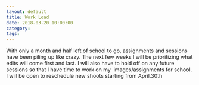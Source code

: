 ```yaml
---
layout: default
title: Work Load
date: 2018-03-20 10:00:00
category:
tags:
---
```


With only a month and half left of school to go, assignments and sessions have been piling up like crazy. The next few weeks I will be prioritizing what edits will come first and last. I will also have to hold off on any future sessions so that I have time to work on my&nbsp; images/assignments for school. I will be open to reschedule new shoots starting from April.30th